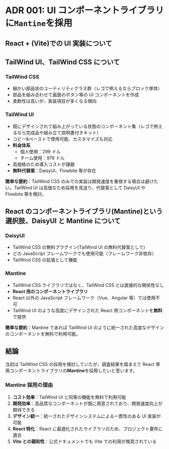 # ADR 001: UI コンポーネントライブラリに`Mantine`を採用

## React + (Vite)での UI 実装について

## TailWind UI、TailWind CSS について

### TailWind CSS

- 細かい部品状のユーティリティクラス群（レゴで例えるならブロック単体）
- 部品を組み合わせて画面のボタン等の UI コンポーネントを作成
- 柔軟性は高いが、実装項目が多くなる傾向

### TailWind UI

- 既にデザインされて組み上がっている状態のコンポーネント集（レゴで例えるなら完成品や組み立て説明書付きキット）
- コピー&ペーストで使用可能、カスタマイズも対応
- **料金体系**
  - 個人使用：299 ドル
  - チーム使用：979 ドル
- 高価格のため導入コストが課題
- **無料代替案**：DaisyUI、Flowbite 等が存在

**簡単な要約**：TailWind CSS のみでの実装は開発速度を重視する場合は避けたい。TailWind UI は高価なため採用を見送り、代替案として DaisyUI や Flowbite 等を検討。

## React のコンポーネントライブラリ(Mantine)という選択肢、DaisyUI と Mantine について

### DaisyUI

- TailWind CSS の無料プラグイン(TailWind UI の無料代替案として)
- どの JavaScript フレームワークでも使用可能（フレームワーク非依存）
- TailWind CSS の拡張として機能

### Mantine

- TailWind CSS ライブラリではなく、TailWind CSS とは直接的な関係性なし
- **React 用のコンポーネントライブラリ**
- React 以外の JavaScript フレームワーク（Vue、Angular 等）では使用不可
- TailWind UI のような高度にデザインされた React 用コンポーネントを**無料**で提供

**簡単な要約**：Mantine であれば TailWind UI のように統一された高度なデザインのコンポーネントを無料で利用可能。

## 結論

当初は TailWind CSS の採用を検討していたが、調査結果を踏まえて React 専用コンポーネントライブラリの**Mantine**を採用したいと思います。

### Mantine 採用の理由

1. **コスト効率**：TailWind UI と同等の機能を無料で利用可能
2. **開発効率**：高品質なコンポーネントが既に用意されており、開発速度向上が期待できる
3. **デザイン統一**：統一されたデザインシステムによる一貫性のある UI 実装が可能
4. **React 特化**：React に最適化されたライブラリのため、プロジェクト要件に適合
5. **Vite との親和性**：公式ドキュメントでも Vite での利用が推奨されている
